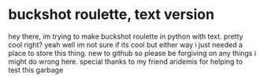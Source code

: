 # buckshot roulette, text version
hey there, im trying to make buckshot roulette in python with text. pretty cool right?
yeah well im not sure if its cool but either way i just needed a place to store this thing.
new to github so please be forgiving on any things i might do wrong here.
special thanks to my friend aridemis for helping to test this garbage
